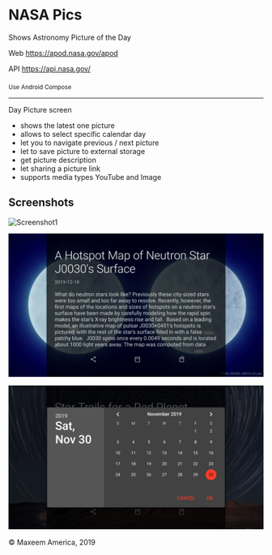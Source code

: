 # NASA Pics

Shows Astronomy Picture of the Day

Web https://apod.nasa.gov/apod

API https://api.nasa.gov/

<sub>Use Android Compose</sub>

--------------------------

Day Picture screen
<ul>
    <li>shows the latest one picture</li>
    <li>allows to select specific calendar day</li>
    <li>let you to navigate previous / next picture</li>
    <li>let to save picture to external storage</li>
    <li>get picture description</li>
    <li>let sharing a picture link</li>
    <li>supports media types YouTube and Image</li>
</ul>

## Screenshots

![Screenshot1](screenshots/NASA%20Pics%20-%20screen%201.png)

![Screenshot2](screenshots/NASA%20Pics%20-%20screen%202.png)

![Screenshot3](screenshots/NASA%20Pics%20-%20screen%203.png)



© Maxeem America, 2019
